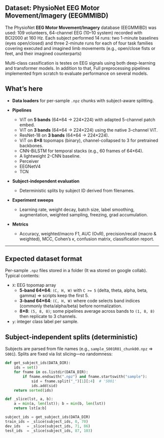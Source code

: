 ## Dataset: PhysioNet EEG Motor Movement/Imagery (EEGMMIBD)

The PhysioNet **EEG Motor Movement/Imagery** database (EEGMMIBD) was used: 109 volunteers, 64-channel EEG (10–10 system) recorded with BCI2000 at 160 Hz. Each subject performed 14 runs: two 1-minute baselines (eyes open/closed) and three 2-minute runs for each of four task families covering executed and imagined limb movements (e.g., open/close fists or feet, and their imagined counterparts)

Multi-class cassification is testes on EEG signals using both deep-learning and transformer models. In addition to that, Full preprocessing pipelines implemented frpm scratch to evaluate performance on several models.

## What’s here

- **Data loaders** for per-sample `.npz` chunks with subject-aware splitting.
- **Pipelines**
  - ViT on **5 bands** (64×64 → 224×224) with adapted 5-channel patch embed.
  - ViT on **3 bands** (64×64 → 224×224) using the native 3-channel ViT.
  - ResNet-18 on **3 bands** (64×64 → 224×224).
  - ViT on **8×8** topomaps (binary), channel-collapsed to 3 for pretrained backbones.
  - CNN-BiLSTM for temporal stacks (e.g., 60 frames of 64×64).
  - A lightweight 2-CNN baseline.
  - Perceiver
  - EEGNetV4
  - TCN

- **Subject-independent evaluation**
  - Deterministic splits by subject ID derived from filenames.
- **Experiment sweeps**
  - Learning rate, weight decay, batch size, label smoothing, augmentation, weighted sampling, freezing, grad accumulation.
- **Metrics**
  - Accuracy, weighted/macro F1, AUC (OvR), precision/recall (macro & weighted), MCC, Cohen’s κ, confusion matrix, classification report.

---

## Expected dataset format

Per-sample `.npz` files stored in a folder (It wa stored on google collab). Typical contents:

- `X`: EEG topomap array
  - **5-band 64×64**: `(C, H, W)` with `C >= 5` (delta, theta, alpha, beta, gamma) => scripts keep the first 5.
  - **3-band 64×64**: `(C, H, W)` where code selects band indices (commonly theta/alpha/beta) before normalization.
  - **8×8**: `(5, 8, 8)`; some pipelines average across bands to `(1, 8, 8)` then replicate to 3 channels.
- `y`: integer class label per sample.


## Subject-independent splits (deterministic)

Subjects are parsed from file names (e.g., `sample_S001R01_chunk00.npz`  => `S001`). Splits are fixed via list slicing—no randomness:

```python
def get_subject_ids(DATA_DIR):
    ids = set()
    for fname in os.listdir(DATA_DIR):
        if fname.endswith(".npz") and fname.startswith("sample"):
            sid = fname.split("_")[1][:4]  # 'S001'
            ids.add(sid)
    return sorted(ids)

def _slice(lst, a, b):
    a = min(a, len(lst)); b = min(b, len(lst))
    return lst[a:b]

subject_ids = get_subject_ids(DATA_DIR)
train_ids = _slice(subject_ids, 0, 70)
dev_ids   = _slice(subject_ids, 71, 86)
test_ids  = _slice(subject_ids, 87, 103)
